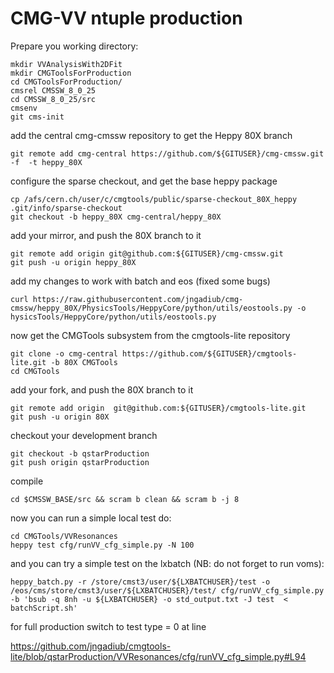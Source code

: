 # CMG-VV ntuple production

Prepare you working directory:

```
mkdir VVAnalysisWith2DFit
mkdir CMGToolsForProduction
cd CMGToolsForProduction/
cmsrel CMSSW_8_0_25
cd CMSSW_8_0_25/src
cmsenv
git cms-init
```

add the central cmg-cmssw repository to get the Heppy 80X branch

```
git remote add cmg-central https://github.com/${GITUSER}/cmg-cmssw.git -f  -t heppy_80X
```

configure the sparse checkout, and get the base heppy package

```
cp /afs/cern.ch/user/c/cmgtools/public/sparse-checkout_80X_heppy .git/info/sparse-checkout
git checkout -b heppy_80X cmg-central/heppy_80X
```

add your mirror, and push the 80X branch to it  

```  
git remote add origin git@github.com:${GITUSER}/cmg-cmssw.git
git push -u origin heppy_80X
```

add my changes to work with batch and eos (fixed some bugs)

```
curl https://raw.githubusercontent.com/jngadiub/cmg-cmssw/heppy_80X/PhysicsTools/HeppyCore/python/utils/eostools.py -o hysicsTools/HeppyCore/python/utils/eostools.py
```
  
now get the CMGTools subsystem from the cmgtools-lite repository  

```
git clone -o cmg-central https://github.com/${GITUSER}/cmgtools-lite.git -b 80X CMGTools
cd CMGTools
```
  
add your fork, and push the 80X branch to it  

```
git remote add origin  git@github.com:${GITUSER}/cmgtools-lite.git
git push -u origin 80X
```

checkout your development branch

```
git checkout -b qstarProduction
git push origin qstarProduction
```
  
compile  

```
cd $CMSSW_BASE/src && scram b clean && scram b -j 8
```

now you can run a simple local test do:

```
cd CMGTools/VVResonances
heppy test cfg/runVV_cfg_simple.py -N 100
```

and you can try a simple test on the lxbatch (NB: do not forget to run voms):

```
heppy_batch.py -r /store/cmst3/user/${LXBATCHUSER}/test -o /eos/cms/store/cmst3/user/${LXBATCHUSER}/test/ cfg/runVV_cfg_simple.py -b 'bsub -q 8nh -u ${LXBATCHUSER} -o std_output.txt -J test  < batchScript.sh'
```

for full production switch to test type = 0 at line

https://github.com/jngadiub/cmgtools-lite/blob/qstarProduction/VVResonances/cfg/runVV_cfg_simple.py#L94
